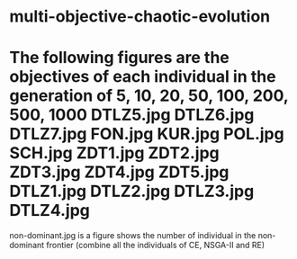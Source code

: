 # multi-objective-chaotic-evolution

The following figures are the objectives of each individual in the generation of 5, 10, 20, 50, 100, 200, 500, 1000
DTLZ5.jpg
DTLZ6.jpg
DTLZ7.jpg
FON.jpg
KUR.jpg
POL.jpg
SCH.jpg
ZDT1.jpg
ZDT2.jpg
ZDT3.jpg
ZDT4.jpg
ZDT5.jpg
DTLZ1.jpg
DTLZ2.jpg
DTLZ3.jpg
DTLZ4.jpg
===========================
non-dominant.jpg is a figure shows the number of individual in the non-dominant frontier (combine all the individuals of CE, NSGA-II and RE)

